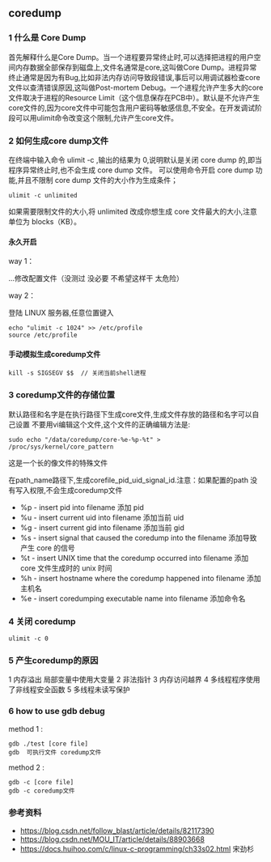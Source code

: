 ## coredump

### 1 什么是 Core Dump

首先解释什么是Core Dump。当一个进程要异常终止时,可以选择把进程的用户空间内存数据全部保存到磁盘上,文件名通常是core,这叫做Core Dump。进程异常终止通常是因为有Bug,比如非法内存访问导致段错误,事后可以用调试器检查core文件以查清错误原因,这叫做Post-mortem Debug。一个进程允许产生多大的core文件取决于进程的Resource Limit（这个信息保存在PCB中）。默认是不允许产生core文件的,因为core文件中可能包含用户密码等敏感信息,不安全。在开发调试阶段可以用ulimit命令改变这个限制,允许产生core文件。

### 2 如何生成core dump文件

在终端中输入命令 ulimit -c ,输出的结果为 0,说明默认是关闭 core dump 的,即当程序异常终止时,也不会生成 core dump 文件。
可以使用命令开启 core dump 功能,并且不限制 core dump 文件的大小作为生成条件； 

    ulimit -c unlimited 

如果需要限制文件的大小,将 unlimited 改成你想生成 core 文件最大的大小,注意单位为 blocks（KB）。

#### 永久开启 

way 1：

...修改配置文件（没测过  没必要 不希望这样干 太危险）

way 2：

登陆 LINUX 服务器,任意位置键入

    echo "ulimit -c 1024" >> /etc/profile
    source /etc/profile

#### 手动模拟生成coredump文件

    kill -s SIGSEGV $$  // 关闭当前shell进程

### 3 coredump文件的存储位置

默认路径和名字是在执行路径下生成core文件,生成文件存放的路径和名字可以自己设置
不要用vi编辑这个文件,这个文件的正确编辑方法是:

    sudo echo "/data/coredump/core-%e-%p-%t" > /proc/sys/kernel/core_pattern

这是一个长的像文件的特殊文件

在path_name路径下,生成corefile_pid_uid_signal_id.注意：如果配置的path 没有写入权限,不会生成coredump文件

 - %p - insert pid into filename 添加 pid
 - %u - insert current uid into filename 添加当前 uid
 - %g - insert current gid into filename 添加当前 gid
 - %s - insert signal that caused the coredump into the filename 添加导致产生 core 的信号
 - %t - insert UNIX time that the coredump occurred into filename 添加 core 文件生成时的 unix 时间
 - %h - insert hostname where the coredump happened into filename 添加主机名
 - %e - insert coredumping executable name into filename 添加命令名

### 4 关闭 coredump

    ulimit -c 0

### 5 产生coredump的原因

1 内存溢出  局部变量中使用大变量
2 非法指针
3 内存访问越界
4 多线程程序使用了非线程安全函数
5 多线程未读写保护

### 6 how to use gdb debug

method 1 :

    gdb ./test [core file]
    gdb  可执行文件 coredump文件

method 2 :

    gdb -c [core file]
    gdb -c coredump文件


### 参考资料

 - https://blog.csdn.net/follow_blast/article/details/82117390
 - https://blog.csdn.net/MOU_IT/article/details/88903668
 - https://docs.huihoo.com/c/linux-c-programming/ch33s02.html  宋劲杉
